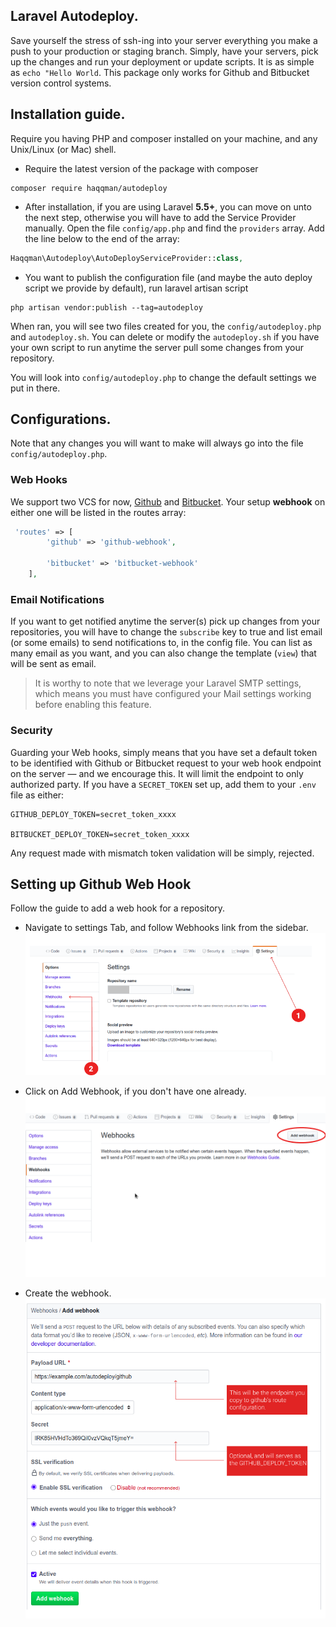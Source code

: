 ## Laravel Autodeploy.
Save yourself the stress of ssh-ing into your server everything you make a push to your
production or staging branch. Simply, have your servers, pick up the changes and run your deployment or
update scripts. It is as simple as ``echo "Hello World``. This package only works for Github and Bitbucket version control systems.


## Installation guide.
Require you having PHP and composer installed on your machine, and any Unix/Linux (or Mac) shell.

- Require the latest version of the package with composer
```shell script
composer require haqqman/autodeploy
```

- After installation, if you are using Laravel **5.5+**, you can move on unto the next step, otherwise you will have
to add the Service Provider manually. Open the file `config/app.php` and find the `providers` array. Add the line below
to the end of the array:
```php
Haqqman\Autodeploy\AutoDeployServiceProvider::class,
```

- You want to publish the configuration file (and maybe the auto deploy script we provide by default), run laravel artisan script
```shell script
php artisan vendor:publish --tag=autodeploy
```
When ran, you will see two files created for you, the `config/autodeploy.php` and `autodeploy.sh`. You can delete or 
modify the `autodeploy.sh` if you have your own script to run anytime the server pull some changes from your repository.

You will look into `config/autodeploy.php` to change the default settings we put in there.

## Configurations.
Note that any changes you will want to make will always go into the file `config/autodeploy.php`.
### Web Hooks
We support two VCS for now, [Github](https://github.com) and [Bitbucket](https://bitbucket.org). Your setup **webhook** on either one
will be listed in the routes array:
```php
 'routes' => [
        'github' => 'github-webhook',

        'bitbucket' => 'bitbucket-webhook'
    ],
```

### Email Notifications
If you want to get notified anytime the server(s) pick up changes from
your repositories, you will have to change the `subscribe` key to true 
and list email (or some emails) to send notifications to, in the config file.
You can list as many email as you want, and you can also change the template 
(`view`) that will be sent as email. 
> It is worthy to note that we leverage your Laravel SMTP settings, which means you must
>have configured your Mail settings working before enabling this feature.

### Security
Guarding your Web hooks, simply means that you have set a default token to be identified with
Github or Bitbucket request to your web hook endpoint on the server &mdash; and we encourage this.
It will limit the endpoint to only authorized party. If you have a `SECRET_TOKEN` set up, add them to your
`.env` file as either:
```dotenv
GITHUB_DEPLOY_TOKEN=secret_token_xxxx

BITBUCKET_DEPLOY_TOKEN=secret_token_xxxx
```
Any request made with mismatch token validation will be simply, rejected.


## Setting up Github Web Hook
Follow the guide to add a web hook for a repository.
- Navigate to settings Tab, and follow Webhooks link from the sidebar.
![Github Web hook 1](img/gh1.png)

- Click on Add Webhook, if you don't have one already.
![Github Web hook 1](img/gh2.png)

- Create the webhook.
![Github Web hook 1](img/gh3.png)